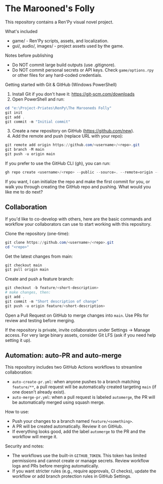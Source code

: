# The Marooned's Folly

This repository contains a Ren'Py visual novel project.

What's included
- game/ - Ren'Py scripts, assets, and localization.
- gui/, audio/, images/ - project assets used by the game.

Notes before publishing
- Do NOT commit large build outputs (use .gitignore).
- Do NOT commit personal secrets or API keys. Check `game/options.rpy` or other files for any hard-coded credentials.

Getting started with Git & GitHub (Windows PowerShell)
1. Install Git if you don't have it: https://git-scm.com/downloads
2. Open PowerShell and run:

```powershell
cd "e:\Project-Priates\RenPy\The Marooneds Folly"
git init
git add .
git commit -m "Initial commit"
```

3. Create a new repository on GitHub (https://github.com/new).
4. Add the remote and push (replace URL with your repo):

```powershell
git remote add origin https://github.com/<username>/<repo>.git
git branch -M main
git push -u origin main
```

If you prefer to use the GitHub CLI (gh), you can run:

```powershell
gh repo create <username>/<repo> --public --source=. --remote=origin --push
```

If you want, I can initialize the repo and make the first commit for you, or walk you through creating the GitHub repo and pushing. What would you like me to do next?

## Collaboration

If you'd like to co-develop with others, here are the basic commands and workflow your collaborators can use to start working with this repository.

Clone the repository (one-time):

```powershell
git clone https://github.com/<username>/<repo>.git
cd "<repo>"
```

Get the latest changes from main:

```powershell
git checkout main
git pull origin main
```

Create and push a feature branch:

```powershell
git checkout -b feature/<short-description>
# make changes, then:
git add .
git commit -m "Short description of change"
git push -u origin feature/<short-description>
```

Open a Pull Request on GitHub to merge changes into `main`. Use PRs for review and testing before merging.

If the repository is private, invite collaborators under Settings → Manage access. For very large binary assets, consider Git LFS (ask if you need help setting it up).

## Automation: auto-PR and auto-merge

This repository includes two GitHub Actions workflows to streamline collaboration:

- `auto-create-pr.yml`: when anyone pushes to a branch matching `feature/**`, a pull request will be automatically created targeting `main` (if one doesn't already exist).
- `auto-merge-pr.yml`: when a pull request is labeled `automerge`, the PR will be automatically merged using squash merge.

How to use:
- Push your changes to a branch named `feature/<something>`.
- A PR will be created automatically. Review it on GitHub.
- If everything looks good, add the label `automerge` to the PR and the workflow will merge it.

Security and notes:
- The workflows use the built-in `GITHUB_TOKEN`. This token has limited permissions and cannot create or manage secrets. Review workflow logs and PRs before merging automatically.
- If you want stricter rules (e.g., require approvals, CI checks), update the workflow or add branch protection rules in GitHub Settings.


